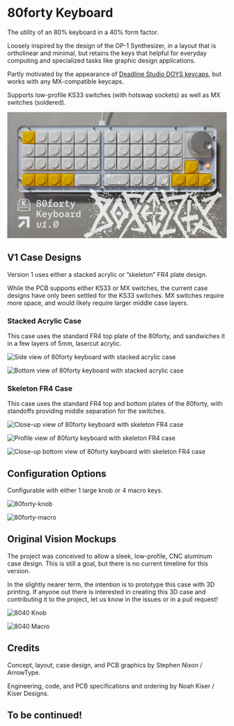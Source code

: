 # 80forty Keyboard

The utility of an 80% keyboard in a 40% form factor.

Loosely inspired by the design of the OP-1 Synthesizer, in a layout that is ortholinear and minimal, but retains the keys that helpful for everyday computing and specialized tasks like graphic design applications.

Partly motivated by the appearance of [Deadline Studio DOYS keycaps]([url](https://deadline.space/products/doys-keycaps)), but works with any MX-compatible keycaps.

Supports low-profile KS33 switches (with hotswap sockets) as well as MX switches (soldered).

![Overview of 80forty with the v1 stacked acrylic case](https://raw.githubusercontent.com/arrowtype/80forty/main/images/80forty-repo-hero_image.jpg?token=GHSAT0AAAAAACKLV5NLPBV47C45VYSSVNLIZNXDU2A)


## V1 Case Designs

Version 1 uses either a stacked acrylic or ”skeleton” FR4 plate design.

While the PCB supports either KS33 or MX switches, the current case designs have only been settled for the KS33 switches. MX switches require more space, and would likely require larger middle case layers.

### Stacked Acrylic Case

This case uses the standard FR4 top plate of the 80forty, and sandwiches it in a few layers of 5mm, lasercut acrylic.

![Side view of 80forty keyboard with stacked acrylic case](https://github.com/arrowtype/80forty/assets/45946693/fb458766-9641-4913-a890-6a5d060a5825)

![Bottom view of 80forty keyboard with stacked acrylic case](https://github.com/arrowtype/80forty/assets/45946693/da6e7aff-e629-48d0-85e6-07347c3c8141)

### Skeleton FR4 Case

This case uses the standard FR4 top and bottom plates of the 80forty, with standoffs providing middle separation for the switches.

![Close-up view of 80forty keyboard with skeleton FR4 case](https://github.com/arrowtype/80forty/assets/45946693/7f9dc68f-2087-4758-ac63-f5a6176eb8ea)

![Profile view of 80forty keyboard with skeleton FR4 case](https://github.com/arrowtype/80forty/assets/45946693/ec4543be-f3c3-4d07-b83d-73357ced653b)

![Close-up bottom view of 80forty keyboard with skeleton FR4 case](https://github.com/arrowtype/80forty/assets/45946693/d49351ab-737a-415d-924b-420b38618804)

## Configuration Options

Configurable with either 1 large knob or 4 macro keys.

![80forty-knob](https://github.com/arrowtype/EightyForty/assets/45946693/39bb6fa5-88dd-4389-a4f0-af48277507c1)

![80forty-macro](https://github.com/arrowtype/EightyForty/assets/45946693/74899e76-7505-49b7-8cb2-fdf65c2adc61)

## Original Vision Mockups

The project was conceived to allow a sleek, low-profile, CNC aluminum case design. This is still a goal, but there is no current timeline for this version.

In the slightly nearer term, the intention is to prototype this case with 3D printing. If anyone out there is interested in creating this 3D case and contributing it to the project, let us know in the issues or in a pull request!

![8040 Knob](https://github.com/arrowtype/EightyForty/assets/45946693/5f2414e0-8bce-41f5-8451-36dc80e66794)

![8040 Macro](https://github.com/arrowtype/EightyForty/assets/45946693/546b121b-736e-438a-a96e-64aad3fe3442)

## Credits

Concept, layout, case design, and PCB graphics by Stephen Nixon / ArrowType.

Engineering, code, and PCB specifications and ordering by Noah Kiser / Kiser Designs.

## To be continued!
